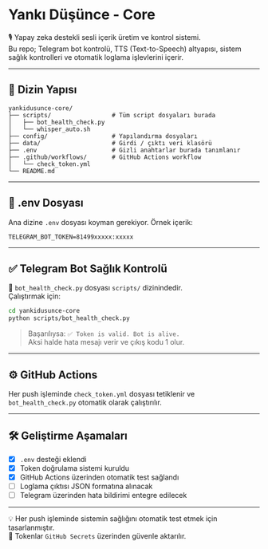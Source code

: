 
# Yankı Düşünce - Core

🎙️ Yapay zeka destekli sesli içerik üretim ve kontrol sistemi.  
Bu repo; Telegram bot kontrolü, TTS (Text-to-Speech) altyapısı, sistem sağlık kontrolleri ve otomatik loglama işlevlerini içerir.

---

## 📁 Dizin Yapısı

```
yankidusunce-core/
├── scripts/                 # Tüm script dosyaları burada
│   ├── bot_health_check.py
│   └── whisper_auto.sh
├── config/                  # Yapılandırma dosyaları
├── data/                    # Girdi / çıktı veri klasörü
├── .env                     # Gizli anahtarlar burada tanımlanır
├── .github/workflows/       # GitHub Actions workflow
│   └── check_token.yml
└── README.md
```

---

## 🔐 .env Dosyası

Ana dizine `.env` dosyası koyman gerekiyor. Örnek içerik:

```env
TELEGRAM_BOT_TOKEN=81499xxxxx:xxxxx
```

---

## ✅ Telegram Bot Sağlık Kontrolü

📄 `bot_health_check.py` dosyası `scripts/` dizinindedir.  
Çalıştırmak için:

```bash
cd yankidusunce-core
python scripts/bot_health_check.py
```

> Başarılıysa: `✅ Token is valid. Bot is alive.`  
> Aksi halde hata mesajı verir ve çıkış kodu 1 olur.

---

## ⚙️ GitHub Actions

Her push işleminde `check_token.yml` dosyası tetiklenir ve `bot_health_check.py` otomatik olarak çalıştırılır.

---

## 🛠 Geliştirme Aşamaları

- [x] `.env` desteği eklendi
- [x] Token doğrulama sistemi kuruldu
- [x] GitHub Actions üzerinden otomatik test sağlandı
- [ ] Loglama çıktısı JSON formatına alınacak
- [ ] Telegram üzerinden hata bildirimi entegre edilecek

---

💡 Her push işleminde sistemin sağlığını otomatik test etmek için tasarlanmıştır.  
🔐 Tokenlar `GitHub Secrets` üzerinden güvenle aktarılır.
